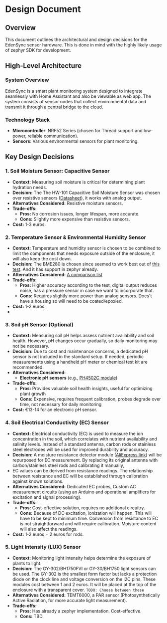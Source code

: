 # Design Document

## Overview

This document outlines the architectural and design decisions for the EdenSync sensor hardware. This is done in mind with the highly likely usage of zephyr SDK for development.

## High-Level Architecture

### System Overview

EdenSync is a smart plant monitoring system designed to integrate seamlessly with Home Assistant and also be viewable as web app. The system consists of sensor nodes that collect environmental data and transmit it through a central bridge to the cloud.

### Technology Stack

- **Microcontroller**: NRF52 Series (chosen for Thread support and low-power, reliable communication).
- **Sensors**: Various environmental sensors for plant monitoring.

## Key Design Decisions

### 1. **Soil Moisture Sensor: Capacitive Sensor**

- **Context:** Measuring soil moisture is critical for determining plant hydration needs.
- **Decision:** The The HW-101 Capacitive Soil Moisture Sensor was chosen over resistive sensors ([Datasheet](https://www.datocms-assets.com/28969/1662716326-hw-101-hw-moisture-sensor-v1-0.pdf)), it works with analog output.
- **Alternatives Considered:** Resistive moisture sensors.
- **Trade-offs:**
  - **Pros:** No corrosion issues, longer lifespan, more accurate.
  - **Cons:** Slightly more expensive than resistive sensors.
- **Cost:** 1-3 euros.

### 2. **Temperature Sensor & Environmental Humidity Sensor**

- **Context:** Temperature and humidity sensor is chosen to be combined to limit the components that needs exposure outside of the enclosure, it will also keep the cost down.
- **Decision:** The BME280 is chosen since seemed to work best out of [this test](https://www.kandrsmith.org/RJS/Misc/Hygrometers/calib_many.html). And it has support in zephyr already.
- **Alternatives Considered:** [A comparison list](https://99tech.com.au/sensor-information/dht-vs-sht-vs-ds18b20-vs-lm35/)
- **Trade-offs:**
  - **Pros:** Higher accuracy according to the test, digital output reduces noise, has a pressure sensor in case we want to incorporate that.
  - **Cons:** Requires slightly more power than analog sensors. Does't have a housing so will need to be coated/epoxied.
- **Cost:** 1-2 euros.
-

### 3. **Soil pH Sensor (Optional)**

- **Context:** Measuring soil pH helps assess nutrient availability and soil health. However, pH changes occur gradually, so daily monitoring may not be necessary.
- **Decision:** Due to cost and maintenance concerns, a dedicated pH sensor is not included in the standard setup. If needed, periodic measurements using a handheld pH meter or chemical test kit are recommended.
- **Alternatives Considered:**  
  - **Electronic pH sensors** (e.g., [PH4502C module](https://nl.aliexpress.com/item/1005005732537764.html))  
- **Trade-offs:**  
  - **Pros:** Provides valuable soil health insights, useful for optimizing plant growth  
  - **Cons:** Expensive, requires frequent calibration, probes degrade over time, not necessary for daily monitoring  
- **Cost:** €13-14 for an electronic pH sensor.

### 4. **Soil Electrical Conductivity (EC) Sensor**

- **Context:** Electrical conductivity (EC) is used to measure the ion concentration in the soil, which correlates with nutrient availability and salinity levels. Instead of a standard antenna, carbon rods or stainless steel electrodes will be used for improved durability and accuracy.
- **Decision:** A moisture resistance detector module ([AliExpress link](https://nl.aliexpress.com/item/1005008638383068.html)) will be repurposed for EC measurement. By replacing its original antenna with carbon/stainless steel rods and calibrating it manually,
- EC values can be derived from resistance readings. The relationship between resistance and EC will be established through calibration against known solutions.
- **Alternatives Considered:** Dedicated EC probes, Custom AC measurement circuits (using an Arduino and operational amplifiers for excitation and signal processing).
- **Trade-offs:**
  - **Pros:** Cost-effective solution, requires no additional circuitry.
  - **Cons:** Because of DC excitation, ionization will happen. This will have to be kept to minimum time. Conversion from resistance to EC is not straightforward and will require calibration. Moisture content will also affect the readings.
- **Cost:** 1-2 euros + 2 euros for rods.

### 5. **Light Intensity (LUX) Sensor**

- **Context:** Monitoring light intensity helps determine the exposure of plants to light.
- **Decision:** The GY-302/BH1750FVI or GY-30/BH1750  light sensors can be used. The GY-302 is the smallest form factor but lacks a protection diode on the clock line and voltage conversion on the I2C pins. These modules cost between 1 and 2 euros. It will be placed at the top of the enclosure with a transparent cover. `TODO: Choose between these`
- **Alternatives Considered:** TEMT6000, a PAR sensor (Photosynthetically Active Radiation, for more accurate light measurement).
- **Trade-offs:**
  - **Pros:** Has already a zephyr implementation. Cost-effective.
  - **Cons:** TBD.
